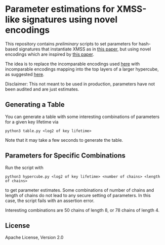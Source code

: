 # Parameter estimations for XMSS-like signatures using novel encodings
This repository contains *preliminary* scripts to set parameters for hash-based signatures that instantiate XMSS as in [this paper](https://eprint.iacr.org/2025/055.pdf), but using novel encodings which are inspired by [this paper](https://eprint.iacr.org/2025/889.pdf).

The idea is to replace the incomparable encodings used [here](https://eprint.iacr.org/2025/055.pdf) with incomparable encodings mapping into the top layers of a larger hypercube, as suggested [here](https://eprint.iacr.org/2025/889.pdf).

Disclaimer: This not meant to be used in production, parameters have not been audited and are just estimates.

## Generating a Table
You can generate a table with some interesting combinations of parameters for a given key lifetime via
```
python3 table.py <log2 of key lifetime>
```
Note that it may take a few seconds to generate the table.

## Parameters for Specific Combinations
Run the script with
```
python3 hypercube.py <log2 of key lifetime> <number of chains> <length of chains>
```
to get parameter estimates. Some combinations of number of chains and length of chains do not lead to any secure setting of parameters.
In this case, the script fails with an assertion error.

Interesting combinations are 50 chains of length 8, or 78 chains of length 4.

## License
Apache License, Version 2.0
